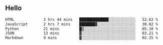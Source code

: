 ## Hello
<!--START_SECTION:waka-->

```txt
HTML             3 hrs 44 mins   █████████████░░░░░░░░░░░░   52.62 %
JavaScript       2 hrs 7 mins    ███████▓░░░░░░░░░░░░░░░░░   30.02 %
Python           21 mins         █▒░░░░░░░░░░░░░░░░░░░░░░░   05.10 %
JSON             13 mins         ▓░░░░░░░░░░░░░░░░░░░░░░░░   03.21 %
Markdown         9 mins          ▓░░░░░░░░░░░░░░░░░░░░░░░░   02.25 %
```

<!--END_SECTION:waka-->
